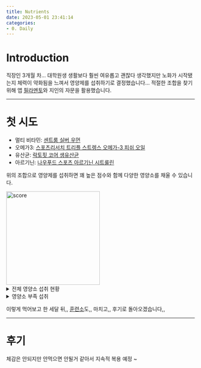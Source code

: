 ```yaml
---
title: Nutrients
date: 2023-05-01 23:41:14
categories:
- 0. Daily
---
```

# Introduction

직장인 3개월 차...
대학원생 생활보다 훨씬 여유롭고 괜찮다 생각했지만 노화가 시작됐는지 체력이 약화됨을 느껴서 영양제를 섭취하기로 결정했습니다...
적절한 조합을 찾기 위해 앱 [필라멘토](https://pilamentor.oopy.io/)와 지인의 자문을 활용했습니다.

<!-- More -->

---

# 첫 시도

+ 멀티 비타민: [센트룸 실버 우먼](https://smartstore.naver.com/seungseung2/products/8275737005?NaPm=ct%3Dlh4yasrk%7Cci%3Dcheckout%7Ctr%3Dppc%7Ctrx%3D%7Chk%3Dbcc3567918df723b8cfb32b659d9bfc26039c98c)
+ 오메가3: [스포츠리서치 트리플 스트렝스 오메가-3 피쉬 오일](https://link.coupang.com/a/WO0Ou)
+ 유산균: [락토핏 코어 생유산균](https://link.coupang.com/a/WO0sg)
+ 아르기닌: [나우푸드 스포츠 아르기닌 시트룰린](https://shopping.interpark.com/product/productInfo.do?prdNo=11331933016)

위의 조합으로 영양제를 섭취하면 꽤 높은 점수와 함께 다양한 영양소를 채울 수 있습니다.

<img src="/images/nutrients/score.png" alt="score" width="250" />

<details>
<summary>
전체 영양소 섭취 현황
</summary>

<img src="/images/nutrients/전체-영양소-섭취-현황.png" alt="전체-영양소-섭취-현황" width="493" />

</details>

<details>
<summary>
영양소 부족 섭취
</summary>

<img src="/images/nutrients/영양소-부족-섭취.png" alt="영양소-부족-섭취" width="218" />

</details>

이렇게 먹어보고 한 세달 뒤,, [훈련소](https://zerohertz.github.io/technical-research-personnel-train-init/)도,, 마치고,, 후기로 돌아오겠습니다,,

---

# 후기

체감은 안되지만 안먹으면 안될거 같아서 지속적 복용 예정 ~